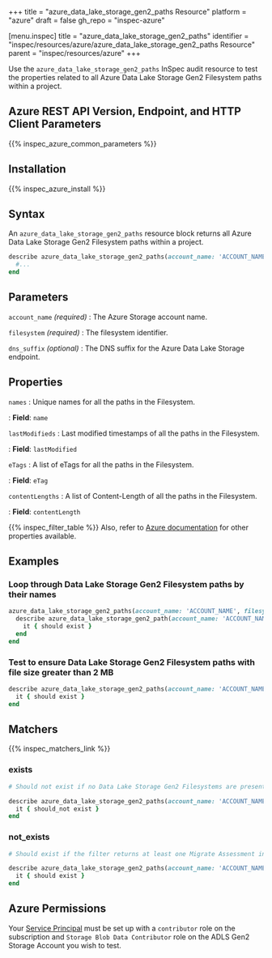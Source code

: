+++
title = "azure_data_lake_storage_gen2_paths Resource"
platform = "azure"
draft = false
gh_repo = "inspec-azure"

[menu.inspec]
title = "azure_data_lake_storage_gen2_paths"
identifier = "inspec/resources/azure/azure_data_lake_storage_gen2_paths Resource"
parent = "inspec/resources/azure"
+++

Use the `azure_data_lake_storage_gen2_paths` InSpec audit resource to test the properties related to all Azure Data Lake Storage Gen2 Filesystem paths within a project.

## Azure REST API Version, Endpoint, and HTTP Client Parameters

{{% inspec_azure_common_parameters %}}

## Installation

{{% inspec_azure_install %}}

## Syntax

An `azure_data_lake_storage_gen2_paths` resource block returns all Azure Data Lake Storage Gen2 Filesystem paths within a project.

```ruby
describe azure_data_lake_storage_gen2_paths(account_name: 'ACCOUNT_NAME', filesystem: 'ADLS FILESYSTEM') do
  #...
end
```

## Parameters

`account_name` _(required)_
: The Azure Storage account name.

`filesystem` _(required)_
: The filesystem identifier.

`dns_suffix` _(optional)_
: The DNS suffix for the Azure Data Lake Storage endpoint.

## Properties

`names`
: Unique names for all the paths in the Filesystem.

: **Field**: `name`

`lastModifieds`
: Last modified timestamps of all the paths in the Filesystem.

: **Field**: `lastModified`

`eTags`
: A list of eTags for all the paths in the Filesystem.

: **Field**: `eTag`

`contentLengths`
: A list of Content-Length of all the paths in the Filesystem.

: **Field**: `contentLength`

{{% inspec_filter_table %}}
Also, refer to [Azure documentation](https://docs.microsoft.com/en-us/rest/api/storageservices/datalakestoragegen2/path/list) for other properties available.

## Examples

### Loop through Data Lake Storage Gen2 Filesystem paths by their names

```ruby
azure_data_lake_storage_gen2_paths(account_name: 'ACCOUNT_NAME', filesystem: 'ADLS FILESYSTEM').names.each do |name|
  describe azure_data_lake_storage_gen2_path(account_name: 'ACCOUNT_NAME', filesystem: 'ADLS FILESYSTEM', name: name) do
    it { should exist }
  end
end
```

### Test to ensure Data Lake Storage Gen2 Filesystem paths with file size greater than 2 MB

```ruby
describe azure_data_lake_storage_gen2_paths(account_name: 'ACCOUNT_NAME', filesystem: 'ADLS FILESYSTEM').where{ contentLength > 2097152 } do
  it { should exist }
end
```

## Matchers

{{% inspec_matchers_link %}}

### exists

```ruby
# Should not exist if no Data Lake Storage Gen2 Filesystems are present in the project and in the resource group.

describe azure_data_lake_storage_gen2_paths(account_name: 'ACCOUNT_NAME', filesystem: 'ADLS FILESYSTEM') do
  it { should_not exist }
end
```

### not_exists

```ruby
# Should exist if the filter returns at least one Migrate Assessment in the project and in the resource group.

describe azure_data_lake_storage_gen2_paths(account_name: 'ACCOUNT_NAME', filesystem: 'ADLS FILESYSTEM') do
  it { should exist }
end
```

## Azure Permissions

Your [Service Principal](https://docs.microsoft.com/en-us/azure/azure-resource-manager/resource-group-create-service-principal-portal) must be set up with a `contributor` role on the subscription and `Storage Blob Data Contributor` role on the ADLS Gen2 Storage Account you wish to test.
